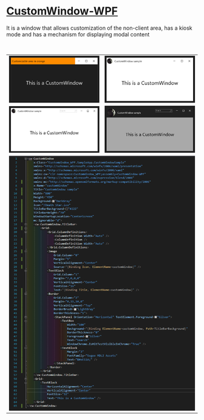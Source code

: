 # [CustomWindow-WPF](CustomWindow-WPF/Docs/CustomWindow.md)
It is a window that allows customization of the non-client area, has a kiosk mode and has a mechanism for displaying modal content

<br/>

<table>
  <tr>
    <td>
        <img src="CustomWindow-WPF/Images/CustomWindow v1 Customizable area in orange.png" style="width:100%;height: auto;" />
    </td>
    <td>
        <img src="CustomWindow-WPF/Images/CustomWindow v1 CustomWindow sample1.png" style="width:100%;height: auto;" />
    </td>
  </tr>

  <tr>
    <td>
        <img src="CustomWindow-WPF/Images/CustomWindow v1 CustomWindow search.png" style="width:100%;height: auto;" />
    </td>
    <td>
        <img src="CustomWindow-WPF/Images/CustomWindow v1 CustomWindow gray sample1.png" style="width:100%;height: auto;" />
    </td>
  </tr>
  <tr>
    <td colspan="2">
        <img src="CustomWindow-WPF/Images/CustomWindow v1 CustomWindow search xaml.png" />
    </td>
  </tr>
</table>
